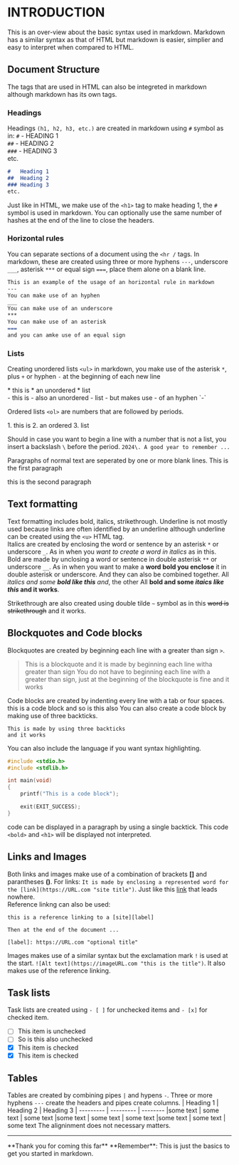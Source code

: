 #   INTRODUCTION
This is an over-view about the basic syntax used in markdown. Markdown has a similar syntax as
that of HTML but markdown is easier, simplier and easy to interpret when compared to HTML.

##  Document Structure
The tags that are used in HTML can also be integreted in markdown although markdown has its own tags.

### Headings
Headings `(h1, h2, h3, etc.)` are created in markdown using `#` symbol as in:
`#` - HEADING 1
<br />
`##` - HEADING 2
<br />
`###` - HEADING 3
<br />
etc.

```markdown
#   Heading 1
##  Heading 2
### Heading 3
etc.
```
Just like in HTML, we make use of the `<h1>` tag to make heading 1, the `#` symbol is used in markdown. You can optionally use the same number of hashes at the end of the line to close the headers.

### Horizontal rules
You can separate sections of a document using the `<hr /` tags. In markdown, these are created using three or more hyphens `---`, underscore `___`, asterisk `***` or equal sign `===`, place them alone on a blank line.

```markdown
This is an example of the usage of an horizontal rule in markdown
---
You can make use of an hyphen
___
You can make use of an underscore
***
You can make use of an asterisk
===
and you can amke use of an equal sign
```

### Lists
Creating unordered lists `<ul>` in markdown, you make use of the asterisk `*`, plus `+` or hyphen `-` at the beginning of each new line

<div width="350" backgroundColor="efefef">
*   this is
*   an unordered
*   list
<br />
-   this is
-   also an unordered
-   list
-   but makes use
-   of an hyphen `-`
</div>

Ordered lists `<ol>` are numbers that are followed by periods.
<div width="350" backgroundColor="efefef">
1.  this is
2.  an ordered
3.  list
</div>

Should in case you want to begin a line with a number that is not a list, you insert a backslash `\` before the period.
`2024\. A good year to remember ...`

Paragraphs of normal text are seperated by one or more blank lines.
This is the first paragraph

this is the second paragraph

## Text formatting
Text formatting includes bold, italics, strikethrough. Underline is not mostly used because links are often identified by an underline although underline can be created using the `<u>` HTML tag.
<br />
Italics are created by enclosing the word or sentence by an asterisk `*` or underscore `_`. As in when you *want to create a word in italics* as in this.
<br />
Bold are made by unclosing a word or sentence in double asterisk `**` or underscore `__`. As in when you want to make a **word bold you enclose** it in double asterisk or underscore.
And they can  also be combined together. All *italics and some **bold like this** and*, the other All **bold and some *itaics like this* and it works**.

Strikethrough are also created using double tilde `~` symbol as in this ~~word is strikethrough~~ and it works.

##  Blockquotes and Code blocks
Blockquotes are created by beginning each line with a greater than sign `>`.
> This is a blockquote and it is made by beginning each line witha greater than sign
> You do not have to beginning each line with a greater than sign, just at the beginning of the blockquote is fine
> and it works


Code blocks are created by indenting every line with a tab or four spaces.
    this is a code block
    and so is this also
You can also create a code block by making use of three backticks.
```
This is made by using three backticks
and it works
```
You can also include the language if you want syntax highlighting.
```c
#include <stdio.h>
#include <stdlib.h>

int main(void)
{
    printf("This is a code block");

    exit(EXIT_SUCCESS);
}
```

code can be displayed in a paragraph by using a single backtick. 
This code `<bold>` and `<h1>` will be displayed not interpreted.

##  Links and Images
Both links and images make use of a combination of brackets **[]** and parantheses **()**.
For links: `It is made by enclosing a represented word for the [link](https://URL.com "site title")`.
Just like this [link](https://URL.com "site title") that leads nowhere.
<br />
Reference linkng can also be used:
```
this is a reference linking to a [site][label]

Then at the end of the document ...

[label]: https://URL.com "optional title"
```

Images makes use of a similar syntax but the exclamation mark `!` is used at the start.
`![Alt text](https://imageURL.com "this is the title")`. It also makes use of the reference linking.

##  Task lists
Task lists are created using `- [ ]` for unchecked items and `- [x]` for checked item.
- [ ] This item is unchecked
- [ ] So is this also unchecked
- [x] This item is checked
- [x] This item is checked

##  Tables
Tables are created by combining pipes `|` and hypens `-`. Three or more hyphens `---` create the headers and pipes create columns.
| Heading 1 | Heading 2 | Heading 3
| --------- | --------- | --------
|some text  | some text | some text
|some text  | some text | some text
|some text  | some text | some text
The aligninment does not necessary matters.

<hr />
**Thank you for coming this far**
**Remember**: This is just the basics to get you started in markdown.